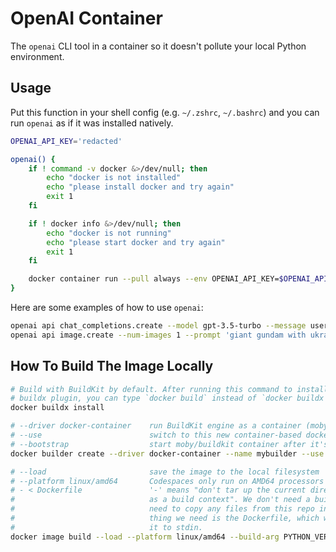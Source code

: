 # OpenAI Container

The `openai` CLI tool in a container so it doesn't pollute your local Python
environment.

## Usage

Put this function in your shell config (e.g. `~/.zshrc`, `~/.bashrc`) and you
can run `openai` as if it was installed natively.

```sh
OPENAI_API_KEY='redacted'

openai() {
    if ! command -v docker &>/dev/null; then
        echo "docker is not installed"
        echo "please install docker and try again"
        exit 1
    fi

    if ! docker info &>/dev/null; then
        echo "docker is not running"
        echo "please start docker and try again"
        exit 1
    fi

    docker container run --pull always --env OPENAI_API_KEY=$OPENAI_API_KEY ghcr.io/ryboe/openai:latest openai $@
}
```

Here are some examples of how to use `openai`:

```sh
openai api chat_completions.create --model gpt-3.5-turbo --message user 'what are the symptoms of lyme disease?'
openai api image.create --num-images 1 --prompt 'giant gundam with ukrainian colors'
```

## How To Build The Image Locally

```sh
# Build with BuildKit by default. After running this command to install the
# buildx plugin, you can type `docker build` instead of `docker buildx build`.
docker buildx install

# --driver docker-container    run BuildKit engine as a container (moby/buildkit:buildx-stable-1)
# --use                        switch to this new container-based docker engine that you're creating
# --bootstrap                  start moby/buildkit container after it's "created" (pulled, really)
docker builder create --driver docker-container --name mybuilder --use --bootstrap

# --load                       save the image to the local filesystem
# --platform linux/amd64       Codespaces only run on AMD64 processors
# - < Dockerfile               '-' means "don't tar up the current directory and pass it to BuildKit
#                              as a build context". We don't need a build context because we don't
#                              need to copy any files from this repo into the container. The only
#                              thing we need is the Dockerfile, which we're passing by redirecting
#                              it to stdin.
docker image build --load --platform linux/amd64 --build-arg PYTHON_VERSION=3.11 --tag myopenai - < Dockerfile
```
